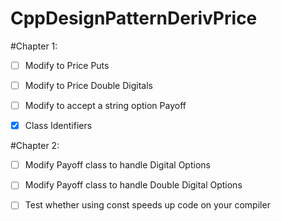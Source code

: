 # CppDesignPatternDerivPrice

#Chapter 1:

- [ ] Modify to Price Puts

- [ ] Modify to Price Double Digitals

- [ ] Modify to accept a string option Payoff

- [x] Class Identifiers


#Chapter 2:

- [ ] Modify Payoff class to handle Digital Options

- [ ] Modify Payoff class to handle Double Digital Options

- [ ] Test whether using const speeds up code on your compiler


